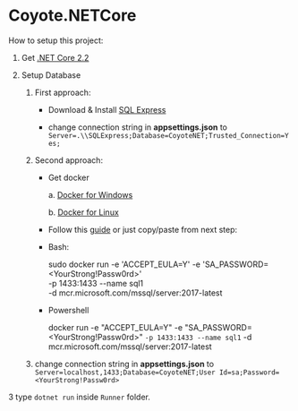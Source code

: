 # Coyote.NETCore


How to setup this project:

1. Get [.NET Core 2.2](https://dotnet.microsoft.com/download/dotnet-core/2.2)

2. Setup Database

   1. First approach: 
       * Download & Install [SQL Express](https://www.microsoft.com/pl-pl/sql-server/sql-server-editions-express)

       * change connection string in **appsettings.json** to ``Server=.\\SQLExpress;Database=CoyoteNET;Trusted_Connection=Yes;``

    

   2. Second approach:
  
      * Get docker

           a. [Docker for Windows](https://docs.docker.com/docker-for-windows/install/)

           b. [Docker for Linux](https://docs.docker.com/install/linux/docker-ce/centos/)

      * Follow this [guide](https://docs.microsoft.com/en-us/sql/linux/quickstart-install-connect-docker?view=sql-server-2017) or just copy/paste from next step: 

	  * Bash:

	      sudo docker run -e 'ACCEPT_EULA=Y' -e 'SA_PASSWORD=<YourStrong!Passw0rd>' \
	      -p 1433:1433 --name sql1 \
	      -d mcr.microsoft.com/mssql/server:2017-latest

	  * Powershell

	      docker run -e "ACCEPT_EULA=Y" -e "SA_PASSWORD=<YourStrong!Passw0rd>" `
	      -p 1433:1433 --name sql1 `
	      -d mcr.microsoft.com/mssql/server:2017-latest

     3. change connection string in **appsettings.json** to ``Server=localhost,1433;Database=CoyoteNET;User Id=sa;Password=<YourStrong!Passw0rd>``

3 type ``dotnet run`` inside ``Runner`` folder.
